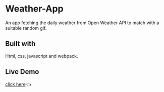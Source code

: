 # Weather-App
An app fetching the daily weather from Open Weather API to match with a suitable random gif.

## Built with
Html, css, javascript and webpack.

## Live Demo
[click here](http://shino022.github.io/Weather-App)👈
